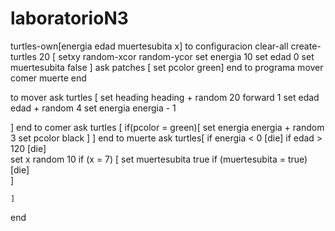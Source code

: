 # laboratorioN3
turtles-own[energia edad muertesubita x]
to configuracion 
clear-all
create-turtles 20 
  [
  setxy random-xcor random-ycor 
set energia 10
set edad 0
set muertesubita false
  ]
  ask patches [ set pcolor green]
end
to programa 
mover
comer
muerte
end

to mover
  ask turtles [
  set heading heading + random 20
    forward 1
  set edad edad + random  4
  set energia energia - 1
     
  ]
end
to comer
  ask turtles [
    if(pcolor = green)[
    set energia energia + random 3
    set pcolor black
    ]
  ]
end
to muerte
  ask turtles[
  if energia < 0 
    [die]
  if edad > 120
    [die]  
  set x random 10
    if (x = 7) 
      [
    set muertesubita true
        if (muertesubita = true)[die]   
    ]
    
    ]
end
